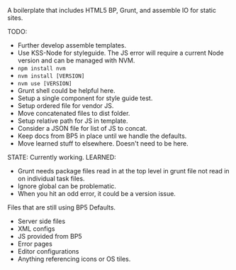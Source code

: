 A boilerplate that includes HTML5 BP, Grunt, and assemble IO for static sites.

TODO:
* Further develop assemble templates.
* Use KSS-Node for styleguide. The JS error will require a current Node version and can be managed with NVM.
* ``` npm install nvm ```
* ``` nvm install [VERSION] ```
* ``` nvm use [VERSION] ```
* Grunt shell could be helpful here.
* Setup a single component for style guide test.
* Setup ordered file for vendor JS.
* Move concatenated files to dist folder.
* Setup relative path for JS in template.
* Consider a JSON file for list of JS to concat.
* Keep docs from BP5 in place until we handle the defaults.
* Move learned stuff to elsewhere. Doesn't need to be here.

STATE: Currently working.
LEARNED:
* Grunt needs package files read in at the top level in grunt file not read in on individual task files.
* Ignore global can be problematic.
* When you hit an odd error, it could be a version issue.

Files that are still using BP5 Defaults.
* Server side files
* XML configs
* JS provided from BP5
* Error pages
* Editor configurations
* Anything referencing icons or OS tiles.
